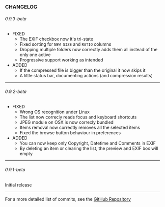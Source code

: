 ### CHANGELOG

###### 0.9.3-beta
* FIXED
    * The EXIF checkbox now it's tri-state
    * Fixed sorting for ```NEW SIZE``` and ```RATIO``` columns
    * Dropping multiple folders now correctly adds them all instead of the only one active
    * Progressive support working as intended
* ADDED
    * If the compressed file is bigger than the original it now skips it
    * A little status bar, documenting actions (and compression results)

----------

###### 0.9.2-beta
* FIXED
    * Wrong OS recognition under Linux
    * The list now correcly reads focus and keyboard shortcuts
    * JPEG module on OSX is now correcly bundled
    * Items removal now correctly removes all the selected items
    * Fixed the browse button behaviour in preferences
* ADDED
    * You can now keep only Copyright, Datetime and Comments in EXIF
    * By deleting an item or clearing the list, the preview and EXIF box will empty

----------

###### 0.9.1-beta
Initial release

----------

For a more detailed list of commits, see the [GitHub Repository](https://github.com/Lymphatus/CaesiumPH)
